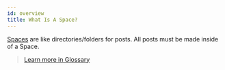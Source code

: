 ```yaml
---
id: overview
title: What Is A Space?
---
```


[Spaces](https://docs.subsocial.network/js-docs/js-sdk/interfaces/interfaces.space.html) are like directories/folders for posts. All posts must be made inside of a Space.

> [Learn more in Glossary](/docs/glossary/overview)
